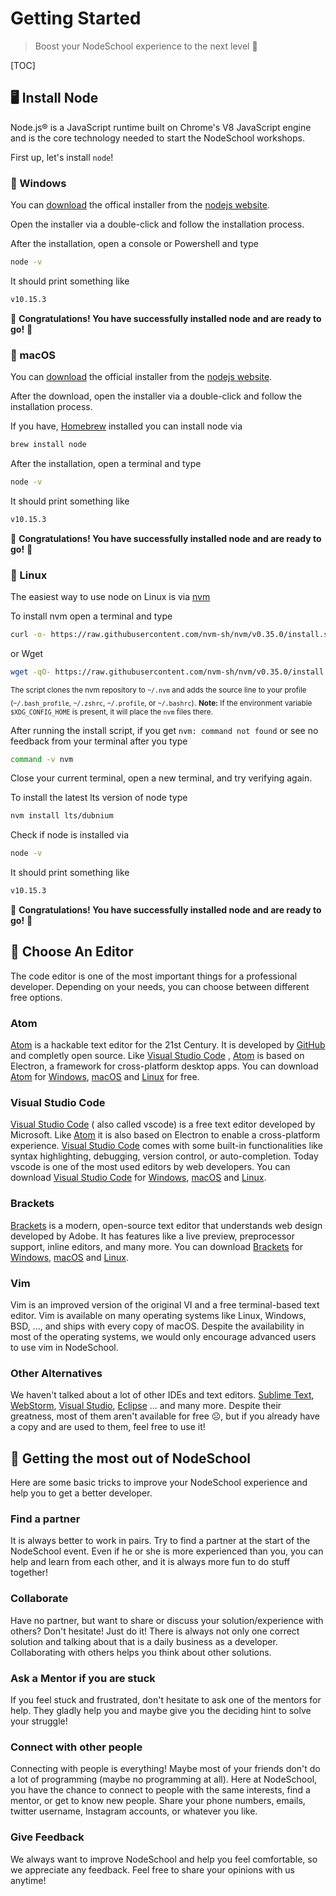 # Getting Started

> Boost your NodeSchool experience to the next level 🚀

[TOC]

## 🖥 Install Node

Node.js® is a JavaScript runtime built on Chrome's V8 JavaScript engine and is the core technology needed to start the NodeSchool workshops.

First up, let's install `node`!

### 🏁 Windows

You can [download](https://nodejs.org/dist/v10.15.3/node-v10.15.3-x86.msi) the offical installer from the [nodejs website](https://nodejs.org/).

Open the installer via a double-click and follow the installation process.

After the installation, open a console or Powershell and type

```bash
node -v
```

It should print something like

```bash
v10.15.3
```

🎉 **Congratulations! You have successfully installed node and are ready to go!** 🎉

### 🍏 macOS

You can [download](https://nodejs.org/dist/v10.15.3/node-v10.15.3.pkg) the official
installer from the [nodejs website](https://nodejs.org/).

After the download, open the installer via a double-click and follow the installation process.

If you have, [Homebrew](https://brew.sh/) installed you can install node via

```bash
brew install node
```

After the installation, open a terminal and type

```bash
node -v
```

It should print something like

```bash
v10.15.3
```

🎉 **Congratulations! You have successfully installed node and are ready to go!** 🎉

### 🐧 Linux

The easiest way to use node on Linux is via [nvm](https://github.com/creationix/nvm)

To install nvm open a terminal and type

```bash
curl -o- https://raw.githubusercontent.com/nvm-sh/nvm/v0.35.0/install.sh | bash
```

or Wget

```bash
wget -qO- https://raw.githubusercontent.com/nvm-sh/nvm/v0.35.0/install.sh | bash
```

<sub>The script clones the nvm repository to `~/.nvm` and adds the source line to your profile (`~/.bash_profile`, `~/.zshrc`, `~/.profile`, or `~/.bashrc`).</sub>
<sub>**Note:** If the environment variable `$XDG_CONFIG_HOME` is present, it will place the `nvm` files there.</sub>

After running the install script, if you get `nvm: command not found` or see no feedback from your terminal after you type

```bash
command -v nvm
```

Close your current terminal, open a new terminal, and try verifying again.

To install the latest lts version of node type

```bash
nvm install lts/dubnium
```

Check if node is installed via

```bash
node -v
```

It should print something like

```bash
v10.15.3
```

🎉 **Congratulations! You have successfully installed node and are ready to go!** 🎉

## 📝 Choose An Editor

The code editor is one of the most important things for a professional developer.
Depending on your needs, you can choose between different free options.

### Atom

[Atom](https://atom.io/) is a hackable text editor for the 21st Century. It is developed by [GitHub](https://github.com/) and completly open source. Like [Visual Studio Code](https://code.visualstudio.com/) , [Atom](https://atom.io/) is based on Electron, a framework for cross-platform desktop apps. You can download [Atom](https://atom.io/) for [Windows](https://atom.io/download/windows), [macOS](https://atom.io/download/mac) and [Linux](https://atom.io/download/linux) for free.

### Visual Studio Code

[Visual Studio Code](https://code.visualstudio.com/) ( also called vscode) is a free text editor developed by Microsoft. Like [Atom](https://atom.io/) it is also based on Electron to enable a cross-platform experience. [Visual Studio Code](https://code.visualstudio.com/) comes with some built-in functionalities like syntax highlighting, debugging, version control, or auto-completion. Today vscode is one of the most used editors by web developers. You can download [Visual Studio Code](https://code.visualstudio.com/) for [Windows](https://code.visualstudio.com/docs/?dv=win32user), [macOS](https://code.visualstudio.com/docs/?dv=osx) and [Linux](https://code.visualstudio.com/#alt-downloads).

### Brackets

[Brackets](http://brackets.io/) is a modern, open-source text editor that understands web design developed by Adobe. It has features like a live preview, preprocessor support, inline editors, and many more. You can download [Brackets](http://brackets.io/) for [Windows](https://github.com/adobe/brackets/releases/download/release-1.13/Brackets.Release.1.13.msi), [macOS](<Download Brackets 1.13>) and [Linux](https://github.com/adobe/brackets/releases/download/release-1.13/Brackets.Release.1.13.64-bit.deb).

### Vim

Vim is an improved version of the original VI and a free terminal-based text editor. Vim is available on many operating systems like Linux, Windows, BSD, ..., and ships with every copy of macOS. Despite the availability in most of the operating systems, we would only encourage advanced users to use vim in NodeSchool.

### Other Alternatives

We haven't talked about a lot of other IDEs and text editors. [Sublime Text](https://www.sublimetext.com/), [WebStorm](https://www.jetbrains.com/webstorm/), [Visual Studio](https://visualstudio.microsoft.com/), [Eclipse](https://www.eclipse.org/downloads/packages/release/2019-09/r/eclipse-ide-web-and-javascript-developers-includes-incubating-components) ... and many more. Despite their greatness, most of them aren't available for free ☹️, but if you already have a copy and are used to them, feel free to use it!

## 🚀 Getting the most out of NodeSchool

Here are some basic tricks to improve your NodeSchool experience and help you to get a better developer.

### Find a partner

It is always better to work in pairs. Try to find a partner at the start of the NodeSchool event. Even if he or she is more experienced than you, you can help and learn from each other, and it is always more fun to do stuff together!

### Collaborate

Have no partner, but want to share or discuss your solution/experience with others? Don't hesitate! Just do it! There is always not only one correct solution and talking about that is a daily business as a developer. Collaborating with others helps you think about other solutions.

### Ask a Mentor if you are stuck

If you feel stuck and frustrated, don't hesitate to ask one of the mentors for help. They gladly help you and maybe give you the deciding hint to solve your struggle!

### Connect with other people

Connecting with people is everything! Maybe most of your friends don't do a lot of programming (maybe no programming at all). Here at NodeSchool, you have the chance to connect to people with the same interests, find a mentor, or get to know new people. Share your phone numbers, emails, twitter username, Instagram accounts, or whatever you like.

### Give Feedback

We always want to improve NodeSchool and help you feel comfortable, so we appreciate any feedback. Feel free to share your opinions with us anytime!
